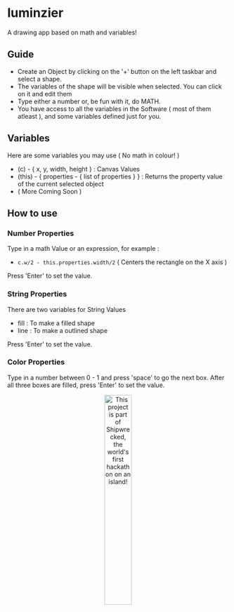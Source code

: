 # luminzier

A drawing app based on math and variables!

## Guide

- Create an Object by clicking on the '+' button on the left taskbar and select a shape.
- The variables of the shape will be visible when selected. You can click on it and edit them
- Type either a number or, be fun with it, do MATH.
- You have access to all the variables in the Software ( most of them atleast ), and some variables defined just for you.

## Variables 

Here are some variables you may use ( No math in colour! )

- (c) - { x, y, width, height } : Canvas Values
- (this) - { properties - { list of properties } } : Returns the property value of the current selected object
- ( More Coming Soon )

## How to use

### Number Properties

Type in a math Value or an expression, for example :
- `c.w/2 - this.properties.width/2` ( Centers the rectangle on the X axis )

Press 'Enter' to set the value.

### String Properties

There are two variables for String Values
 - fill : To make a filled shape
 - line : To make a outlined shape

Press 'Enter' to set the value.

### Color Properties

Type in a number between 0 - 1 and press 'space' to go the next box. After all three boxes are filled, press 'Enter' to set the value.



<div align="center">
  <a href="https://shipwrecked.hackclub.com/?t=ghrm" target="_blank">
    <img src="https://hc-cdn.hel1.your-objectstorage.com/s/v3/739361f1d440b17fc9e2f74e49fc185d86cbec14_badge.png" 
         alt="This project is part of Shipwrecked, the world's first hackathon on an island!" 
         style="width: 35%;">
  </a>
</div>

